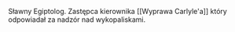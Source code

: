 Sławny Egiptolog.
Zastępca kierownika [[Wyprawa Carlyle'a]] który odpowiadał za nadzór nad wykopaliskami.
